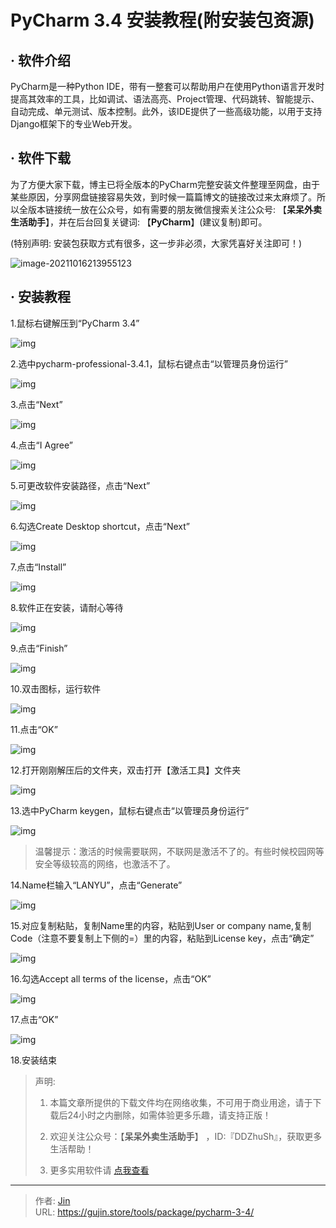 # PyCharm 3.4 安装教程(附安装包资源)


## · 软件介绍
PyCharm是一种Python IDE，带有一整套可以帮助用户在使用Python语言开发时提高其效率的工具，比如调试、语法高亮、Project管理、代码跳转、智能提示、自动完成、单元测试、版本控制。此外，该IDE提供了一些高级功能，以用于支持Django框架下的专业Web开发。

## · 软件下载
为了方便大家下载，博主已将全版本的PyCharm完整安装文件整理至网盘，由于某些原因，分享网盘链接容易失效，到时候一篇篇博文的链接改过来太麻烦了。所以全版本链接统一放在公众号，如有需要的朋友微信搜索关注公众号: 【**呆呆外卖生活助手**】，并在后台回复关键词: 【**PyCharm**】(建议复制)即可。

(特别声明: 安装包获取方式有很多，这一步非必须，大家凭喜好关注即可！)

![image-20211016213955123](https://img.gujin.store/img/image-20211016213955123.png)

## · 安装教程

1.鼠标右键解压到“PyCharm 3.4”

![img](https://img.gujin.store/img/v2-2bdf047c0656e601629a0dbf54fb5fdc_720w.png)

2.选中pycharm-professional-3.4.1，鼠标右键点击“以管理员身份运行”

![img](https://img.gujin.store/img/v2-319ddc88fc6199f61397b575ddc89a5b_720w.png)

3.点击“Next”

![img](https://img.gujin.store/img/v2-acd6b3413d6732027b9689244e6f56fc_720w.png)

4.点击“I Agree”

![img](https://img.gujin.store/img/v2-3269dc8eb6a2aeb1e60c586e684e5fdc_720w.png)

5.可更改软件安装路径，点击“Next”

![img](https://img.gujin.store/img/v2-0b39cf8769181b1a0123b80db92ab468_720w.png)

6.勾选Create Desktop shortcut，点击“Next”

![img](https://img.gujin.store/img/v2-1deb3dbf157928fa8d8c95741a85497a_720w.png)

7.点击“Install”

![img](https://img.gujin.store/img/v2-560c20a4a74e91c8dd58bfd150a65e00_720w.png)

8.软件正在安装，请耐心等待

![img](https://img.gujin.store/img/v2-55eb3ff57ce58b07b01f09fe7c292c6c_720w.png)

9.点击“Finish”

![img](https://img.gujin.store/img/v2-b283725683a4adb1e6f035602dc3476a_720w.png)

10.双击图标，运行软件

![img](https://img.gujin.store/img/v2-e4555e4c7fb79295cc0f80a0c9c57317_720w.png)

11.点击“OK”

![img](https://img.gujin.store/img/v2-101d7b6fa7fff80e4548ce272fb7b108_720w.png)

12.打开刚刚解压后的文件夹，双击打开【激活工具】文件夹

![img](https://img.gujin.store/img/v2-c70a83c9f3bbf57d3a043737f9d84ca4_720w.png)

13.选中PyCharm keygen，鼠标右键点击“以管理员身份运行”

![img](https://img.gujin.store/img/v2-d57b7ed95e78c095213545c7f30ecb17_720w.png)

> 温馨提示：激活的时候需要联网，不联网是激活不了的。有些时候校园网等安全等级较高的网络，也激活不了。

14.Name栏输入“LANYU”，点击“Generate”

![img](https://img.gujin.store/img/v2-3b15e36a9af6feff31de8ae8dc2f85a4_720w.png)

15.对应复制粘贴，复制Name里的内容，粘贴到User or company name,复制Code（注意不要复制上下侧的=）里的内容，粘贴到License key，点击“确定”

![img](https://img.gujin.store/img/v2-b070aa7708552f5f201c9c02b1cf6c7c_720w.png)

16.勾选Accept all terms of the license，点击“OK”

![img](https://img.gujin.store/img/v2-bf8304f4b18f961821381e83a6218b21_720w.png)

17.点击“OK”

![img](https://img.gujin.store/img/v2-93a283e3730cd6d419af3f7f2bf6388b_720w.png)

18.安装结束




> 声明: 
>
> 1. 本篇文章所提供的下载文件均在网络收集，不可用于商业用途，请于下载后24小时之内删除，如需体验更多乐趣，请支持正版！
>
> 2. 欢迎关注公众号：【**呆呆外卖生活助手**】 ，ID:『DDZhuSh』，获取更多生活帮助！
>
> 3. 更多实用软件请  [点我查看](/tools)

---

> 作者: [Jin](https://img.gujin.store/img/favicon.ico)  
> URL: https://gujin.store/tools/package/pycharm-3-4/  


